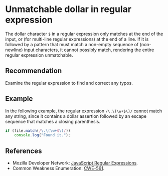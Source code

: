 # Unmatchable dollar in regular expression
The dollar character `$` in a regular expression only matches at the end of the input, or (for multi-line regular expressions) at the end of a line. If it is followed by a pattern that must match a non-empty sequence of (non-newline) input characters, it cannot possibly match, rendering the entire regular expression unmatchable.


## Recommendation
Examine the regular expression to find and correct any typos.


## Example
In the following example, the regular expression `/\.\(\w+$\)/` cannot match any string, since it contains a dollar assertion followed by an escape sequence that matches a closing parenthesis.


```javascript
if (file.match(/\.\(\w+$\)/))
	console.log("Found it.");
```

## References
* Mozilla Developer Network: [JavaScript Regular Expressions](https://developer.mozilla.org/en-US/docs/Web/JavaScript/Guide/Regular_Expressions).
* Common Weakness Enumeration: [CWE-561](https://cwe.mitre.org/data/definitions/561.html).
